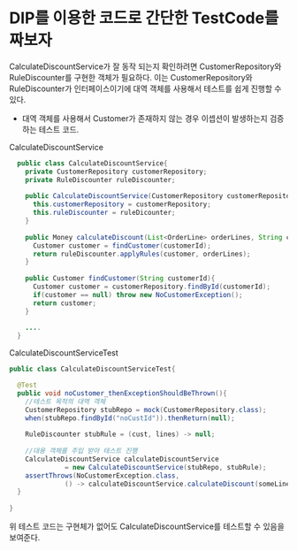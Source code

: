 # DIP를 이용한 코드로 간단한 TestCode를 짜보자

CalculateDiscountService가 잘 동작 되는지 확인하려면 CustomerRepository와 RuleDiscounter를 구현한 객체가 필요하다. 
이는 CustomerRepository와 RuleDiscounter가 인터페이스이기에 대역 객체를 사용해서 테스트를 쉽게 진행할 수 있다.

- 대역 객체를 사용해서 Customer가 존재하지 않는 경우 이셉션이 발생하는지 검증하는 테스트 코드.

CalculateDiscountService
```java
  public class CalculateDiscountService{
    private CustomerRepository customerRepository;
    private RuleDiscounter ruleDiscounter;
    
    public CalculateDiscountService(CustomerRepository customerRepository, RuleDiscounter ruleDiscounter){
      this.customerRepository = customerRepository;
      this.ruleDiscounter = ruleDicounter;
    } 
    
    public Money calculateDiscount(List<OrderLine> orderLines, String customerId){
      Customer customer = findCustomer(customerId);
      return ruleDiscounter.applyRules(customer, orderLines);
    }
    
    public Customer findCustomer(String customerId){
      Customer customer = customerRepository.findById(customerId);
      if(customer == null) throw new NoCustomerException();
      return customer;
    }
    
    ....
  }
```

CalculateDiscountServiceTest
```java
public class CalculateDiscountServiceTest{

  @Test
  public void noCustomer_thenExceptionShouldBeThrown(){
    //테스트 목적의 대역 객체
    CustomerRepository stubRepo = mock(CustomerRepository.class);
    when(stubRepo.findById("noCustId")).thenReturn(null);
    
    RuleDiscounter stubRule = (cust, lines) -> null;
    
    //대용 객체를 주입 받아 테스트 진행
    CalculateDiscountService calculateDiscountService 
              = new CalculateDiscountService(stubRepo, stubRule);
    assertThrows(NoCustomerException.class,
              () -> calculateDiscountService.calculateDiscount(someLines, "noCustId"));
  }
  
}
```
위 테스트 코드는 구현체가 없어도 CalculateDiscountService를 테스트할 수 있음을 보여준다. 








